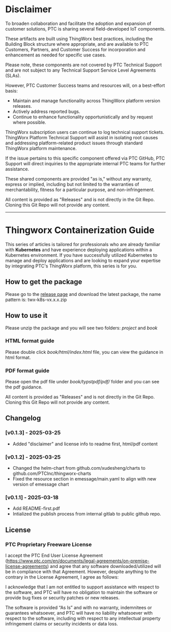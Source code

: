 # Disclaimer

To broaden collaboration and facilitate the adoption and expansion of customer solutions, PTC is sharing several field-developed IoT components. 

These artifacts are built using ThingWorx best practices, including the Building Block structure where appropriate, and are available to PTC Customers, Partners, and Customer Success for incorporation and enhancement as needed for specific use cases.

Please note, these components are not covered by PTC Technical Support and are not subject to any Technical Support Service Level Agreements (SLAs). 

However, PTC Customer Success teams and resources will, on a best-effort basis:

* Maintain and manage functionality across ThingWorx platform version releases.
* Actively address reported bugs.
* Continue to enhance functionality opportunistically and by request where possible.

ThingWorx subscription users can continue to log technical support tickets. ThingWorx Platform Technical Support will assist in isolating root causes and addressing platform-related product issues through standard ThingWorx platform maintenance. 

If the issue pertains to this specific component offered via PTC GitHub, PTC Support will direct inquiries to the appropriate internal PTC teams for further assistance.

These shared components are provided "as is," without any warranty, express or implied, including but not limited to the warranties of merchantability, fitness for a particular purpose, and non-infringement.

All content is provided as "Releases" and is not directly in the Git Repo.  Cloning this Git Repo will not provide any content.

--------


# Thingworx Containerization Guide


This series of articles is tailored for professionals who are already familiar with **Kubernetes** and have experience deploying applications within a Kubernetes environment. If you have successfully utilized Kubernetes to manage and deploy applications and are looking to expand your expertise by integrating PTC's ThingWorx platform, this series is for you.



## How to get the package

Please go to the [release page](https://github.com/PTCInc/twx-k8s/releases) and download the latest package, the name pattern is: twx-k8s-vx.x.x.zip



## How to use it

Please unzip the package and you will see two folders: *project* and *book*



### HTML format guide

Please double click *book/html/index.html* file, you can view the guidance in html format.



### PDF format guide

Please open the pdf file under *book/typstpdf/pdf/* folder and you can see the pdf guidance.



All content is provided as "Releases" and is not directly in the Git Repo.  Cloning this Git Repo will not provide any content.



## Changelog

### [v0.1.3] - 2025-03-25
- Added "disclaimer" and license info to readme first, html/pdf content

### [v0.1.2] - 2025-03-25
- Changed the helm-chart from github.com/xudesheng/charts to github.com/PTCInc/thingworx-charts
- Fixed the resource section in emessage/main.yaml to align with new version of emessage chart


### [v0.1.1] - 2025-03-18
- Add README-first.pdf
- Intialized the publish process from internal gitlab to public github repo.





## License

### PTC Proprietary Freeware License

I accept the PTC End User License Agreement (https://www.ptc.com/en/documents/legal-agreements/on-premise-license-agreements) and agree that any software downloaded/utilized will be in compliance with that Agreement.  However, despite anything to the contrary in the License Agreement, I agree as follows:

I acknowledge that I am not entitled to support assistance with respect to the software, and PTC will have no obligation to maintain the software or provide bug fixes or security patches or new releases.

The software is provided “As Is” and with no warranty, indemnitees or guarantees whatsoever, and PTC will have no liability whatsoever with respect to the software, including with respect to any intellectual property infringement claims or security incidents or data loss.
